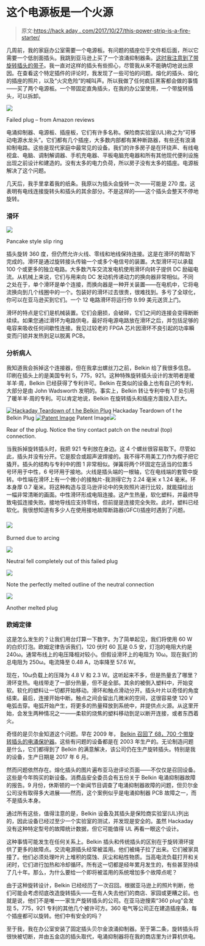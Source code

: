 # 这个电源板是一个火源

> 原文:[https://hack aday . com/2017/10/27/this-power-strip-is-a-fire-starter/](https://hackaday.com/2017/10/27/this-power-strip-is-a-fire-starter/)

几周前，我的家庭办公室需要一个电源板。有问题的插座位于文件柜后面，所以它需要一个低剖面插头。我跳到亚马逊上买了一个浪涌抑制器条。[这时我注意到了带旋转插头的带子](https://www.amazon.com/Belkin-6-Outlet-Commercial-Protector-BE106000-06R/dp/B000JJI6XA/)。我一直对这样的插头有些担心，尽管我从来不能确切地说出原因。在查看这个特定插件的评论时，我发现了一些可怕的问题。熔化的插头、熔化的插座的照片，以及“火灾危险”的喊叫声。所以我做了任何疯狂黑客都会做的事情——买了两个电源板。一个带固定直角插头，在我的办公室使用，一个带旋转插头，可以拆卸。

![](../Images/ff4877241a809e1f6f18a3bddb03baa7.png)

Failed plug – from Amazon reviews

电涌抑制器、电源板、插座板，它们有许多名称。保险商实验室(UL)称之为“可移动电源水龙头”。它们都有几个插座，大多数内部都有某种断路器，有些还有浪涌抑制电路。这些是现代家庭中最常见的设备。我们的许多房子是在环绕声、有线电视盒、电脑、调制解调器、手机充电器、平板电脑充电器和所有其他现代便利设施出现之前设计和建造的。没有太多的电力负荷，所以房子没有太多的插座。电源板解决了这个问题。

几天后，我手里拿着我的纸条。我原以为插头会旋转一次——可能是 270 度。这表明有电线连接旋转头和插头的其余部分。不是这样的——这个插头会整天不停地旋转。

### 滑环

![](../Images/e53e011f7463fb8e5fc11493a4d03777.png)

Pancake style slip ring

插头旋转 360 度，但仍然允许火线、零线和地线保持连接。这是在滑环的帮助下完成的。滑环是通过旋转接头传输一个或多个电信号的装置。大型滑环可以承载 100 个或更多的独立电路。大多数汽车交流发电机使用滑环向转子提供 DC 励磁电流。从机械上来说，它们与用来向 DC 发动机传递动力的换向器非常相似。不同之处在于，单个滑环是单个连接，而换向器是一种开关装置——在电机中，它将电流换向到几个线圈中的一个。包装好的滑环过去很贵，很难找到。多亏了全球化，你可以在亚马逊买到它们。一个 12 电路滑环将运行你 9.99 美元送货上门。

滑环的特点是它们是机械装置。它们会磨损，会破碎，它们之间的连接会变得断断续续。如果您通过滑环为电路供电，最好将电源电路放在滑环之后，并包括足够的电容来吸收任何间歇性连接。我见过较老的 FPGA 芯片因滑环不良引起的功率瞬变而闩锁并发热到足以脱离 PCB。

### 分析病人

我知道我会拆掉这个连接器，但在我拿出螺丝刀之前，Belkin 给了我很多信息。印刷在插头上的是美国专利 5，775，921。这种特殊旋转插头设计的发明者是暖羊羊·周，Belkin 已经获得了专利许可。Belkin 在类似的设备上也有自己的专利，大部分是由 John Wadsworth 发明的。事实上，Belkin 转让专利中有 17 处引用了暖羊羊·周的专利。可以肯定地说，Belkin 在旋转插头和插座方面投入巨大。

 [![Hackaday Teardown of t he Belkin Plug](../Images/4c6bc3370f12545e0d6d9150937c07d1.png "Plug1")](https://i0.wp.com/hackaday.com/wp-content/uploads/2017/10/plug1.jpg?ssl=1) Hackaday Teardown of t he Belkin Plug [![Patent Image](../Images/944b36b5ec89c18fd5563a5ddc5d2d96.png "us5775921-1")](https://i0.wp.com/hackaday.com/wp-content/uploads/2017/10/us5775921-11.png?ssl=1) Patent Image![](../Images/f9564895eaaaf7541c7b9c24f12341e6.png)

Rear of the plug. Notice the tiny contact patch on the neutral (top) connection.

当我拆掉旋转插头时，我把 921 专利放在身边。这 4 个螺丝很容易取下。尽管如此，插头并没有分开。它是胶合或超声波焊接的。我不得不用美工刀作为楔子把它撬开。插头的结构与专利中的图 1 非常相似。弹簧将两个环固定在适当的位置:5 号环用于中性，6 号环用于接地。火线是插头端的一根轴，它在电线端的套管中旋转。中性端在滑环上有一个微小的接触片-我测得它为 2.24 毫米 x 1.24 毫米。环本身厚 0.7 毫米。将这种构造与亚马逊评论中的失败照片进行比较，就能描绘出一幅非常清晰的画面。中性滑环形成电阻连接。这产生热量，软化塑料，并最终导致电弧连接失败。接地导线应支持零线，但前提是连接完全失败。此时，塑料已经软化。我很想知道有多少人在使用接地故障断路器(GFCI)插座时遇到了问题。

### [![](../Images/8754bcfb3c0ebfc66ec8990a4042cfa2.png)](https://hackaday.com/wp-content/uploads/2017/10/amazon-cooked2.png)

Burned due to arcing

[![](../Images/f65ebff3bf750c25464c2adc81a05b4c.png)](https://hackaday.com/wp-content/uploads/2017/10/amazon-melted2.png)

Neutral fell completely out of this failed plug

[![](../Images/acecea7060154cf2952af956b4c8bcac.png)](https://hackaday.com/wp-content/uploads/2017/10/amazon-melted1.png)

Note the perfectly melted outline of the neutral connection

[![](../Images/7db68d78cb41493517bfa638e7695c3a.png)](https://hackaday.com/wp-content/uploads/2017/10/meltedagain.png)

Another melted plug

### 欧姆定律

这是怎么发生的？让我们用台灯算一下数字。为了简单起见，我们将使用 60 W 的白炽灯泡。欧姆定律告诉我们，120 伏时 60 瓦是 0.5 安，灯泡的电阻大约是 240ω。通常布线上的电压降相对较小。但假设滑环上的电阻为 10ω。现在我们的总电阻为 250ω。电流降至 0.48 A，功率降至 57.6 W。

现在，10ω负载上的压降为 4.8 V 和 2.3 W。这听起来不多，但是热量去了哪里？滑环变热。电线带走了一部分热量，但不是全部。其余的被倒入塑料中，开始变软。软化的塑料让一切都开始移动。滑环和触点滑动分开。插头叶片以奇怪的角度结束。最后，连接开始中断。触点之间会留出几微米的空间，这很容易使 120 V 电弧击穿。电弧开始产生，将更多的热量释放到系统中，并提供点火源。从这里开始，会发生两种情况之一——柔软的烧焦的塑料移动到足以断开连接，或者东西着火。

奇怪的是贝尔金知道这个问题。早在 2009 年， [Belkin 召回了 68，700 个带旋转插头的电涌保护器](https://www.cpsc.gov/Recalls/2009/belkin-international-inc-recalls-surgemaster-surge-protectors-due-to-shock-hazard)。这些有问题的设备都是在 2003 年生产的。无论制造问题是什么，它们都得到了 Belkin 的满意解决，该公司仍在生产旋转插头。特别是我的设备，生产日期是 2017 年 6 月。

然而问题依然存在。熔化插头的图片遍布亚马逊评论页面——不仅仅是召回设备。这些是今年购买的新设备。消费品安全委员会有五份关于 Belkin 电涌抑制器故障的报告。9 月份，休斯顿的一个新闻节目调查了电涌抑制器故障的问题，但贝尔金公司没有取得多大进展——然而，这个案例似乎是电涌抑制器 PCB 故障之一，而不是插头本身。

通过所有这些，值得注意的是，Belkin 设备及其插头是保险商实验室(UL)列出的，因此设备已经过至少一个实验室的测试，并发现是安全的。虽然 Hackaday 没有这种特定型号的故障统计数据，但它可能值得 UL 再看一眼这个设计。

这种事情可能发生在任何关系上。Belkin 插头和传统插头的区别在于旋转滑环提供了更多的故障点。交流电源插头经常被滥用。他们被绳子拉了出来。它们被家具撞了。他们必须处理叶片上堆积的腐蚀、灰尘和粘性物质。当高电流负载打开和关闭时，它们进行加热和冷却循环。所有这一切都是经年累月发生的，有些甚至持续了几十年。那么，为什么要给一个即将被滥用的系统增加多个故障点呢？

由于这种旋转设计，Belkin 已经经历了一次召回。根据亚马逊上的照片判断，他们可能会考虑彻底改造旋转插头——在有人失去他们的商店、家园或更糟之前。也就是说，他们不是唯一一家生产旋转插头的公司。在亚马逊搜索“360 plug”会发现 5，775，921 专利的其他几个被许可方。360 电气等公司正在建造插座条，每个插座都可以旋转。他们中有安全的吗？

至于我，我在办公室安装了固定插头贝尔金浪涌抑制器。至于第二条，旋转插头将很快被切断，并由五金店的插头取代，电涌抑制器将在我的商店里为计算机供电。